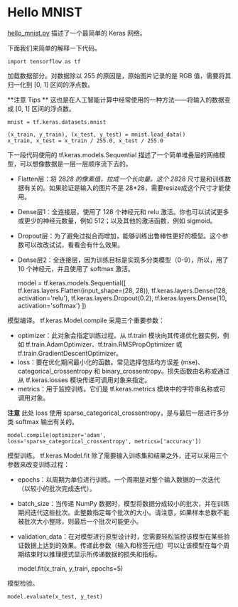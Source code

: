 # Hello MNIST

[hello_mnist.py](../src/hello_mnist.py) 描述了一个最简单的 Keras 网络。

下面我们来简单的解释一下代码。

    import tensorflow as tf

加载数据部分。对数据除以 255 的原因是，原始图片记录的是 RGB 值，需要将其归一化到 [0, 1] 区间的浮点数。

**注意 Tips ** 这也是在人工智能计算中经常使用的一种方法——将输入的数据变成 [0, 1] 区间的浮点数。
    
    mnist = tf.keras.datasets.mnist
    
    (x_train, y_train), (x_test, y_test) = mnist.load_data()
    x_train, x_test = x_train / 255.0, x_test / 255.0
 
下一段代码使用的 tf.keras.models.Sequential 描述了一个简单堆叠层的网络模型，可以想像数据是一层一层顺序流下去的。

* Flatten层：将 28*28 的像素值，拉成一个长向量。这个 28*28 尺寸是和训练数据有关的。如果验证是输入的图片不是 28*28，需要resize成这个尺寸才能使用。
* Dense层1：全连接层，使用了 128 个神经元和 relu 激活。你也可以试试更多或更少的神经元数量，例如 512；以及其他的激活函数，例如 sigmoid。
* Dropout层：为了避免过拟合而增加，能够训练出鲁棒性更好的模型。这个参数可以改改试试，看看会有什么效果。
* Dense层2：全连接层，因为训练目标是实现多分类模型（0-9），所以，用了 10 个神经元，并且使用了 softmax 激活。
    
    
    model = tf.keras.models.Sequential([
        tf.keras.layers.Flatten(input_shape=(28, 28)),
        tf.keras.layers.Dense(128, activation='relu'),
        tf.keras.layers.Dropout(0.2),
        tf.keras.layers.Dense(10, activation='softmax')
    ])
    
模型编译。
tf.keras.Model.compile 采用三个重要参数：

* optimizer：此对象会指定训练过程。从 tf.train 模块向其传递优化器实例，例如 tf.train.AdamOptimizer、tf.train.RMSPropOptimizer 或 tf.train.GradientDescentOptimizer。
* loss：要在优化期间最小化的函数。常见选择包括均方误差 (mse)、categorical_crossentropy 和 binary_crossentropy。损失函数由名称或通过从 tf.keras.losses 模块传递可调用对象来指定。
* metrics：用于监控训练。它们是 tf.keras.metrics 模块中的字符串名称或可调用对象。

**注意** 此处 loss 使用 sparse_categorical_crossentropy，是与最后一层进行多分类 softmax 输出有关的。

    model.compile(optimizer='adam', loss='sparse_categorical_crossentropy', metrics=['accuracy'])

模型训练。
tf.keras.Model.fit 除了需要输入训练集和结果之外，还可以采用三个参数来改变训练过程：

* epochs：以周期为单位进行训练。一个周期是对整个输入数据的一次迭代（以较小的批次完成迭代）。
* batch_size：当传递 NumPy 数据时，模型将数据分成较小的批次，并在训练期间迭代这些批次。此整数指定每个批次的大小。请注意，如果样本总数不能被批次大小整除，则最后一个批次可能更小。
* validation_data：在对模型进行原型设计时，您需要轻松监控该模型在某些验证数据上达到的效果。传递此参数（输入和标签元组）可以让该模型在每个周期结束时以推理模式显示所传递数据的损失和指标。

    
    model.fit(x_train, y_train, epochs=5)
    
模型检验。

    model.evaluate(x_test, y_test)